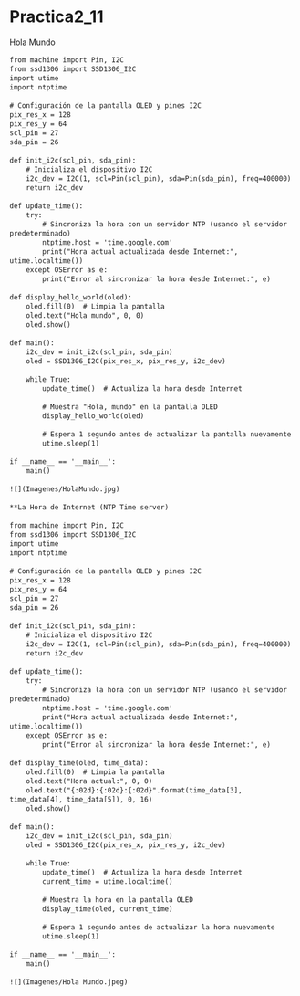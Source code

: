 # Practica2_11
Hola Mundo

    from machine import Pin, I2C
    from ssd1306 import SSD1306_I2C
    import utime
    import ntptime

    # Configuración de la pantalla OLED y pines I2C
    pix_res_x = 128
    pix_res_y = 64
    scl_pin = 27
    sda_pin = 26

    def init_i2c(scl_pin, sda_pin):
        # Inicializa el dispositivo I2C
        i2c_dev = I2C(1, scl=Pin(scl_pin), sda=Pin(sda_pin), freq=400000)
        return i2c_dev

    def update_time():
        try:
            # Sincroniza la hora con un servidor NTP (usando el servidor predeterminado)
            ntptime.host = 'time.google.com'
            print("Hora actual actualizada desde Internet:", utime.localtime())
        except OSError as e:
            print("Error al sincronizar la hora desde Internet:", e)

    def display_hello_world(oled):
        oled.fill(0)  # Limpia la pantalla
        oled.text("Hola mundo", 0, 0)
        oled.show()

    def main():
        i2c_dev = init_i2c(scl_pin, sda_pin)
        oled = SSD1306_I2C(pix_res_x, pix_res_y, i2c_dev)
    
        while True:
            update_time()  # Actualiza la hora desde Internet
        
            # Muestra "Hola, mundo" en la pantalla OLED
            display_hello_world(oled)
        
            # Espera 1 segundo antes de actualizar la pantalla nuevamente
            utime.sleep(1)

    if __name__ == '__main__':
        main()
    
    ![](Imagenes/HolaMundo.jpg)

    **La Hora de Internet (NTP Time server)

    from machine import Pin, I2C
    from ssd1306 import SSD1306_I2C
    import utime
    import ntptime

    # Configuración de la pantalla OLED y pines I2C
    pix_res_x = 128
    pix_res_y = 64
    scl_pin = 27
    sda_pin = 26

    def init_i2c(scl_pin, sda_pin):
        # Inicializa el dispositivo I2C
        i2c_dev = I2C(1, scl=Pin(scl_pin), sda=Pin(sda_pin), freq=400000)
        return i2c_dev

    def update_time():
        try:
            # Sincroniza la hora con un servidor NTP (usando el servidor predeterminado)
            ntptime.host = 'time.google.com'
            print("Hora actual actualizada desde Internet:", utime.localtime())
        except OSError as e:
            print("Error al sincronizar la hora desde Internet:", e)

    def display_time(oled, time_data):
        oled.fill(0)  # Limpia la pantalla
        oled.text("Hora actual:", 0, 0)
        oled.text("{:02d}:{:02d}:{:02d}".format(time_data[3], time_data[4], time_data[5]), 0, 16)
        oled.show()

    def main():
        i2c_dev = init_i2c(scl_pin, sda_pin)
        oled = SSD1306_I2C(pix_res_x, pix_res_y, i2c_dev)
    
        while True:
            update_time()  # Actualiza la hora desde Internet
            current_time = utime.localtime()
        
            # Muestra la hora en la pantalla OLED
            display_time(oled, current_time)
        
            # Espera 1 segundo antes de actualizar la hora nuevamente
            utime.sleep(1)

    if __name__ == '__main__':
        main()

    ![](Imagenes/Hola Mundo.jpeg)
    
